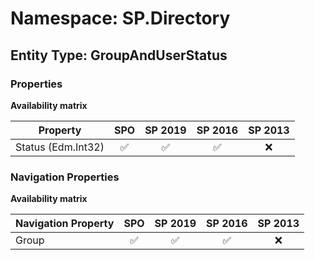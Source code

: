 # Namespace: SP.Directory

## Entity Type: GroupAndUserStatus

### Properties

**Availability matrix**

Property | SPO | SP 2019 | SP 2016 | SP 2013
----------|:---:|:-------:|:-------:|:-------:
Status (Edm.Int32) | ✅ | ✅ | ✅ | ❌

### Navigation Properties

**Availability matrix**

Navigation Property | SPO | SP 2019 | SP 2016 | SP 2013
----------|:---:|:-------:|:-------:|:-------:
Group | ✅ | ✅ | ✅ | ❌